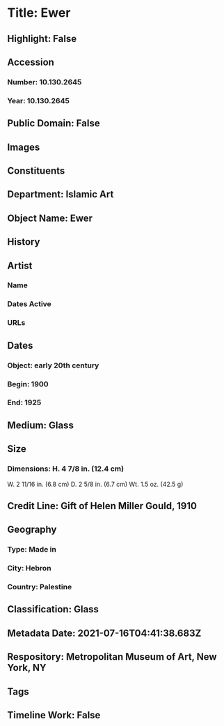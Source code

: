 # Title: Ewer
## Highlight: False
## Accession
### Number: 10.130.2645
### Year: 10.130.2645
## Public Domain: False
## Images
## Constituents
## Department: Islamic Art
## Object Name: Ewer
## History
## Artist
### Name
### Dates Active
### URLs
## Dates
### Object: early 20th century
### Begin: 1900
### End: 1925
## Medium: Glass
## Size
### Dimensions: H. 4 7/8 in. (12.4 cm)
W. 2 11/16 in. (6.8 cm)
D. 2 5/8 in. (6.7 cm)
Wt. 1.5 oz. (42.5 g)
## Credit Line: Gift of Helen Miller Gould, 1910
## Geography
### Type: Made in
### City: Hebron
### Country: Palestine
## Classification: Glass
## Metadata Date: 2021-07-16T04:41:38.683Z
## Respository: Metropolitan Museum of Art, New York, NY
## Tags
## Timeline Work: False